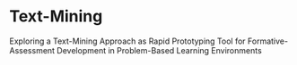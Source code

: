 # Text-Mining
Exploring a Text-Mining Approach as Rapid Prototyping Tool for Formative-Assessment Development in Problem-Based Learning Environments
